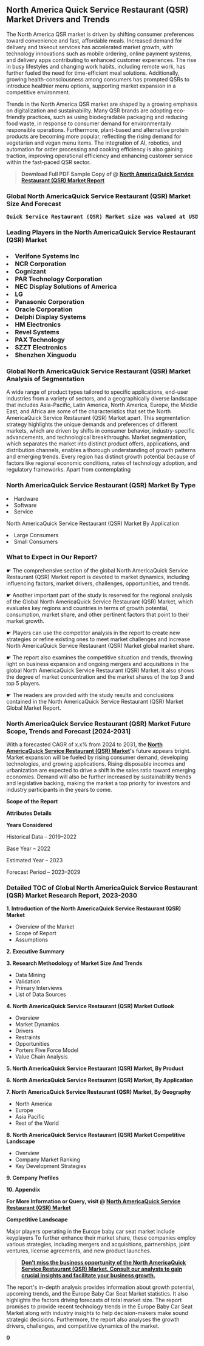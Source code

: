 <p><h2>North America Quick Service Restaurant (QSR) Market Drivers and Trends</h2><p>The North America QSR market is driven by shifting consumer preferences toward convenience and fast, affordable meals. Increased demand for delivery and takeout services has accelerated market growth, with technology innovations such as mobile ordering, online payment systems, and delivery apps contributing to enhanced customer experiences. The rise in busy lifestyles and changing work habits, including remote work, has further fueled the need for time-efficient meal solutions. Additionally, growing health-consciousness among consumers has prompted QSRs to introduce healthier menu options, supporting market expansion in a competitive environment.</p><p>Trends in the North America QSR market are shaped by a growing emphasis on digitalization and sustainability. Many QSR brands are adopting eco-friendly practices, such as using biodegradable packaging and reducing food waste, in response to consumer demand for environmentally responsible operations. Furthermore, plant-based and alternative protein products are becoming more popular, reflecting the rising demand for vegetarian and vegan menu items. The integration of AI, robotics, and automation for order processing and cooking efficiency is also gaining traction, improving operational efficiency and enhancing customer service within the fast-paced QSR sector.</p></p><blockquote id="" class=""><strong>Download Full PDF Sample Copy of @&nbsp;<a href="https://www.verifiedmarketreports.com/download-sample/?rid=40292&utm_source=GitHub-Jan&utm_medium=262" target="_blank">North AmericaQuick Service Restaurant (QSR) Market Report</a>&nbsp;&nbsp;</strong></blockquote><h3 id="" class=""><strong>Global&nbsp;North AmericaQuick Service Restaurant (QSR) Market Size And Forecast</strong></h3><pre class="reader-text-block__code-block"><strong>Quick Service Restaurant (QSR) Market size was valued at USD 273 Billion in 2022 and is projected to reach USD 400 Billion by 2030, growing at a CAGR of 5.5% from 2024 to 2030.</strong></pre><h3 id="" class="">Leading Players in the&nbsp;North AmericaQuick Service Restaurant (QSR) Market</h3><h3 class=""></Li><Li>Verifone Systems Inc</Li><Li> NCR Corporation</Li><Li> Cognizant</Li><Li> PAR Technology Corporation</Li><Li> NEC Display Solutions of America</Li><Li> LG</Li><Li> Panasonic Corporation</Li><Li> Oracle Corporation</Li><Li> Delphi Display Systems</Li><Li> HM Electronics</Li><Li> Revel Systems</Li><Li> PAX Technology</Li><Li> SZZT Electronics</Li><Li> Shenzhen Xinguodu</h3><h3 id="" class="">Global&nbsp;North AmericaQuick Service Restaurant (QSR) Market Analysis of Segmentation</h3><p id="" class="">A wide range of product types tailored to specific applications, end-user industries from a variety of sectors, and a geographically diverse landscape that includes Asia-Pacific, Latin America, North America, Europe, the Middle East, and Africa are some of the characteristics that set the North AmericaQuick Service Restaurant (QSR) Market apart. This segmentation strategy highlights the unique demands and preferences of different markets, which are driven by shifts in consumer behavior, industry-specific advancements, and technological breakthroughs. Market segmentation, which separates the market into distinct product offers, applications, and distribution channels, enables a thorough understanding of growth patterns and emerging trends. Every region has distinct growth potential because of factors like regional economic conditions, rates of technology adoption, and regulatory frameworks. Apart from contemplating</p><h3 id="" class="">North AmericaQuick Service Restaurant (QSR) Market&nbsp;By Type</h3><p></Li><Li>Hardware</Li><Li> Software</Li><Li> Service</p><div class="" data-test-id=""><p>North AmericaQuick Service Restaurant (QSR) Market&nbsp;By Application</p></div><p class=""></Li><Li>Large Consumers</Li><Li> Small Consumers</p><div class="" data-test-id=""><h3><span class="">What to Expect in Our Report?</span></h3></div><div class="" data-test-id=""><p><span class="">☛ The comprehensive section of the global North AmericaQuick Service Restaurant (QSR) Market report is devoted to market dynamics, including influencing factors, market drivers, challenges, opportunities, and trends.</span></p></div><div class="" data-test-id=""><p><span class="">☛ Another important part of the study is reserved for the regional analysis of the Global North AmericaQuick Service Restaurant (QSR) Market, which evaluates key regions and countries in terms of growth potential, consumption, market share, and other pertinent factors that point to their market growth.</span></p></div><div class="" data-test-id=""><p><span class="">☛ Players can use the competitor analysis in the report to create new strategies or refine existing ones to meet market challenges and increase North AmericaQuick Service Restaurant (QSR) Market global market share.</span></p></div><div class="" data-test-id=""><p><span class="">☛ The report also examines the competitive situation and trends, throwing light on business expansion and ongoing mergers and acquisitions in the global North AmericaQuick Service Restaurant (QSR) Market. It also shows the degree of market concentration and the market shares of the top 3 and top 5 players.</span></p></div><div class="" data-test-id=""><p><span class="">☛ The readers are provided with the study results and conclusions contained in the North AmericaQuick Service Restaurant (QSR) Market Global Market Report.</span></p></div><div class="" data-test-id=""><h3><span class="">North AmericaQuick Service Restaurant (QSR) Market Future Scope, Trends and Forecast [2024-2031]</span></h3></div><div class="" data-test-id=""><p><span class="">With a forecasted CAGR of x.x% from 2024 to 2031, the <strong><a href="https://www.verifiedmarketreports.com/download-sample/?rid=40292&utm_source=GitHub-Jan&utm_medium=262" target="_blank">North AmericaQuick Service Restaurant (QSR) Market</a>'</strong>s future appears bright. Market expansion will be fueled by rising consumer demand, developing technologies, and growing applications. Rising disposable incomes and urbanization are expected to drive a shift in the sales ratio toward emerging economies. Demand will also be further increased by sustainability trends and legislative backing, making the market a top priority for investors and industry participants in the years to come.</span></p><p id="ember66" class="ember-view reader-text-block__paragraph"><strong>Scope of the Report</strong></p><p id="ember67" class="ember-view reader-text-block__paragraph"><strong>Attributes Details</strong></p><p id="ember68" class="ember-view reader-text-block__paragraph"><strong>Years Considered</strong></p><p id="ember69" class="ember-view reader-text-block__paragraph">Historical Data &ndash; 2019&ndash;2022</p><p id="ember70" class="ember-view reader-text-block__paragraph">Base Year &ndash; 2022</p><p id="ember71" class="ember-view reader-text-block__paragraph">Estimated Year &ndash; 2023</p><p id="ember72" class="ember-view reader-text-block__paragraph">Forecast Period &ndash; 2023&ndash;2029</p></div><h3 id="" class="">Detailed TOC of Global North AmericaQuick Service Restaurant (QSR) Market Research Report, 2023-2030</h3><p id="" class=""><strong>1. Introduction of the North AmericaQuick Service Restaurant (QSR) Market</strong></p><ul><li>Overview of the Market</li><li>Scope of Report</li><li>Assumptions</li></ul><p id="" class=""><strong>2. Executive Summary</strong></p><p id="" class=""><strong>3. Research Methodology of Market Size And Trends</strong></p><ul><li>Data Mining</li><li>Validation</li><li>Primary Interviews</li><li>List of Data Sources</li></ul><p id="" class=""><strong>4. North AmericaQuick Service Restaurant (QSR) Market Outlook</strong></p><ul><li>Overview</li><li>Market Dynamics</li><li>Drivers</li><li>Restraints</li><li>Opportunities</li><li>Porters Five Force Model</li><li>Value Chain Analysis</li></ul><p id="" class=""><strong>5. North AmericaQuick Service Restaurant (QSR) Market, By Product</strong></p><p id="" class=""><strong>6. North AmericaQuick Service Restaurant (QSR) Market, By Application</strong></p><p id="" class=""><strong>7. North AmericaQuick Service Restaurant (QSR) Market, By Geography</strong></p><ul><li>North America</li><li>Europe</li><li>Asia Pacific</li><li>Rest of the World</li></ul><p id="" class=""><strong>8. North AmericaQuick Service Restaurant (QSR) Market Competitive Landscape</strong></p><ul><li>Overview</li><li>Company Market Ranking</li><li>Key Development Strategies</li></ul><p id="" class=""><strong>9. Company Profiles</strong></p><p id="" class=""><strong>10. Appendix</strong></p><p><strong>For More Information or Query, visit&nbsp;@ <a href="https://www.verifiedmarketreports.com/product/global-quick-service-restaurant-qsr-market-2019-by-company-regions-type-and-application-forecast-to-2024/" target="_blank">North AmericaQuick Service Restaurant (QSR) Market</a></strong></p><p id="ember61" class="ember-view reader-text-block__paragraph"><strong>Competitive Landscape</strong></p><p id="ember62" class="ember-view reader-text-block__paragraph">Major players operating in the Europe baby car seat market include keyplayers To further enhance their market share, these companies employ various strategies, including mergers and acquisitions, partnerships, joint ventures, license agreements, and new product launches.</p><blockquote id="ember63" class="ember-view reader-text-block__blockquote"><strong><a href="https://www.verifiedmarketreports.com/download-sample/?rid=40292&utm_source=GitHub-Jan&utm_medium=262" target="_blank">Don&rsquo;t miss the business opportunity of the North AmericaQuick Service Restaurant (QSR) Market. Consult our analysts to gain crucial insights and facilitate your business growth.</a></strong></blockquote><p id="ember64" class="ember-view reader-text-block__paragraph">The report's in-depth analysis provides information about growth potential, upcoming trends, and the Europe Baby Car Seat Market statistics. It also highlights the factors driving forecasts of total market size. The report promises to provide recent technology trends in the Europe Baby Car Seat Market along with industry insights to help decision-makers make sound strategic decisions. Furthermore, the report also analyses the growth drivers, challenges, and competitive dynamics of the market.</p><p class="ember-view reader-text-block__paragraph"><strong>0</strong></p>
